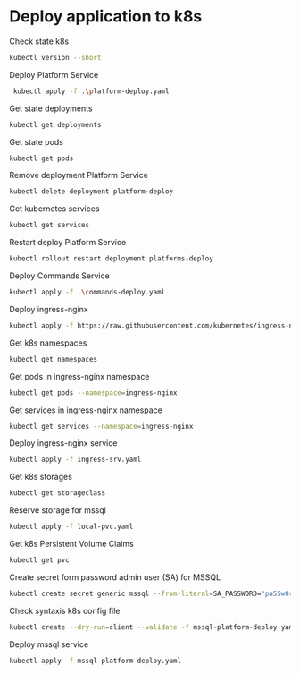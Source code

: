 # Deploy application to k8s

Check state k8s

```sh
kubectl version --short
```

Deploy Platform Service

```sh
 kubectl apply -f .\platform-deploy.yaml
```

Get state deployments

```sh
kubectl get deployments
```

Get state pods

```sh
kubectl get pods
```

Remove deployment Platform Service

```sh
kubectl delete deployment platform-deploy
```

Get kubernetes services

```sh
kubectl get services
```

Restart deploy Platform Service

```sh
kubectl rollout restart deployment platforms-deploy
```

Deploy Commands Service

```sh
kubectl apply -f .\commands-deploy.yaml
```

Deploy ingress-nginx

```sh
kubectl apply -f https://raw.githubusercontent.com/kubernetes/ingress-nginx/controller-v1.4.0/deploy/static/provider/cloud/deploy.yaml
```

Get k8s namespaces

```sh
kubectl get namespaces
```

Get pods in ingress-nginx namespace

```sh
kubectl get pods --namespace=ingress-nginx
```

Get services in ingress-nginx namespace

```sh
kubectl get services --namespace=ingress-nginx
```

Deploy ingress-nginx service

```sh
kubectl apply -f ingress-srv.yaml
```

Get k8s storages

```sh
kubectl get storageclass
```

Reserve storage for mssql

```sh
kubectl apply -f local-pvc.yaml
```

Get k8s Persistent Volume Claims

```sh
kubectl get pvc  
```

Create secret form password admin user (SA) for MSSQL

```sh
kubectl create secret generic mssql --from-literal=SA_PASSWORD="pa55w0rd!"
```

Check syntaxis k8s config file
```sh
kubectl create --dry-run=client --validate -f mssql-platform-deploy.yaml
```

Deploy mssql service

```sh
kubectl apply -f mssql-platform-deploy.yaml
```
